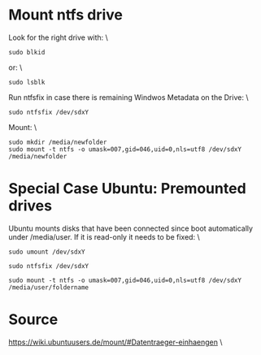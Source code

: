 # Mount ntfs drive

Look for the right drive with: \\

    sudo blkid

or: \\

    sudo lsblk

Run ntfsfix in case there is remaining Windwos Metadata on the Drive: \\

    sudo ntfsfix /dev/sdxY


Mount: \\

    sudo mkdir /media/newfolder
    sudo mount -t ntfs -o umask=007,gid=046,uid=0,nls=utf8 /dev/sdxY /media/newfolder

# Special Case Ubuntu: Premounted drives

Ubuntu mounts disks that have been connected since boot automatically under /media/user. If it is read-only it needs to be fixed: \\

    sudo umount /dev/sdxY

    sudo ntfsfix /dev/sdxY

    sudo mount -t ntfs -o umask=007,gid=046,uid=0,nls=utf8 /dev/sdxY /media/user/foldername

# Source

https://wiki.ubuntuusers.de/mount/#Datentraeger-einhaengen \\